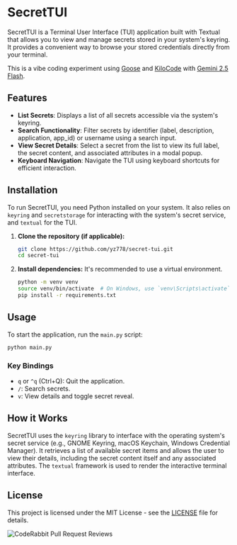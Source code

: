 # SecretTUI

SecretTUI is a Terminal User Interface (TUI) application built with Textual that allows you to view and manage secrets stored in your system's keyring. It provides a convenient way to browse your stored credentials directly from your terminal.

This is a vibe coding experiment using [Goose](https://block.github.io/goose/) and [KiloCode](https://kilocode.ai) with [Gemini 2.5 Flash](https://aistudio.google.com/prompts/new_chat?model=gemini-2.5-flash).

## Features

*   **List Secrets**: Displays a list of all secrets accessible via the system's keyring.
*   **Search Functionality**: Filter secrets by identifier (label, description, application, app_id) or username using a search input.
*   **View Secret Details**: Select a secret from the list to view its full label, the secret content, and associated attributes in a modal popup.
*   **Keyboard Navigation**: Navigate the TUI using keyboard shortcuts for efficient interaction.

## Installation

To run SecretTUI, you need Python installed on your system. It also relies on `keyring` and `secretstorage` for interacting with the system's secret service, and `textual` for the TUI.

1.  **Clone the repository (if applicable):**
    ```bash
    git clone https://github.com/yz778/secret-tui.git
    cd secret-tui
    ```

2.  **Install dependencies:**
    It's recommended to use a virtual environment.
    ```bash
    python -m venv venv
    source venv/bin/activate  # On Windows, use `venv\Scripts\activate`
    pip install -r requirements.txt
    ```

## Usage

To start the application, run the `main.py` script:

```bash
python main.py
```

### Key Bindings

*   `q` or `^q` (Ctrl+Q): Quit the application.
*   `/`: Search secrets.
*   `v`: View details and toggle secret reveal.

## How it Works

SecretTUI uses the `keyring` library to interface with the operating system's secret service (e.g., GNOME Keyring, macOS Keychain, Windows Credential Manager). It retrieves a list of available secret items and allows the user to view their details, including the secret content itself and any associated attributes. The `textual` framework is used to render the interactive terminal interface.

## License

This project is licensed under the MIT License - see the [LICENSE](LICENSE) file for details.

![CodeRabbit Pull Request Reviews](https://img.shields.io/coderabbit/prs/github/yz778/secret-tui?utm_source=oss&utm_medium=github&utm_campaign=yz778%2Fsecret-tui&labelColor=171717&color=FF570A&link=https%3A%2F%2Fcoderabbit.ai&label=CodeRabbit+Reviews)